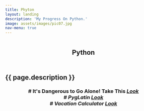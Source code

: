 ```yaml
---
title: Phyton
layout: landing
description: 'My Progress On Python.'
image: assets/images/pic07.jpg
nav-menu: true
---
```


<section id="banner" class="style2">
  <div class="inner">
  <span class="image">
  <img src="{{ site.baseurl }}/%7B%7B%20page.image%20%7D%7D" alt="">
</span>
  <header class="major">

<h1> Python </h1>

</header>
  <div class="content">

<h2> {{ page.description }} </h2>

</div>
</div>
</section>

<div id="main">
  <section id="one">
  <div class="inner"><header class="major">

<h3> 
# It's Dangerous to Go Alone! Take This <em><a href="/python/2017/02/11/It's_Dangerous_to_Go_Alone!_Take This.html">Look</a> 
<br />
# PygLatin <em><a href="/python/2017-02-14-PygLatin.html">Look</a>
<br />
# Vacation Calculator <em><a href="/python/2017/02/11/Vacation_Calculator.html">Look</a>









